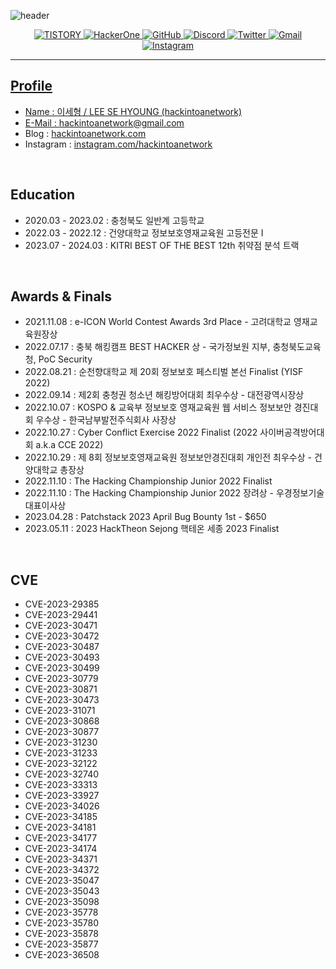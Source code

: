 ![header](https://capsule-render.vercel.app/api?type=soft&color=black&height=200&section=header&text=hackintoanetwork&fontColor=FFFFFF&fontSize=70&animation=fadeIn)<p align="center"><a href="https://hackintoanetwork.com"><img alt="TISTORY" src ="https://img.shields.io/badge/Tistory-000000.svg?&style=for-the-badge&logo=tistory&logoColor=white&link=https://hackintoanetwork.com"/> <a href="https://hackerone.com/hackintoanetwork"><img alt="HackerOne" src ="https://img.shields.io/badge/HackerOne-000000.svg?&style=for-the-badge&logo=hackerone&logoColor=white"/> <a href="https://hackintoanetwork.github.io"><img alt="GitHub" src ="https://img.shields.io/badge/GitHub.io-181717.svg?&style=for-the-badge&logo=gitHub&logoColor=white&link=https://hackintoanetwork.github.io"/> <img alt="Discord" src ="https://img.shields.io/badge/Discord-5865F2.svg?&style=for-the-badge&logo=discord&logoColor=white"/> <img alt="Twitter" src ="https://img.shields.io/badge/Twitter-1DA1F2.svg?&style=for-the-badge&logo=twitter&logoColor=white"/> <img alt="Gmail" src ="https://img.shields.io/badge/Gmail-EA4335.svg?&style=for-the-badge&logo=gmail&logoColor=white"/> <a href="https://instagram.com/hackintoanetwork"><img alt="Instagram" src ="https://img.shields.io/badge/Instagram-E4405F.svg?&style=for-the-badge&logo=instagram&logoColor=white"/></p>

* * *

  
## Profile

  + Name : 이세형 / LEE SE HYOUNG (hackintoanetwork)
  + E-Mail : hackintoanetwork@gmail.com
  + Blog : [hackintoanetwork.com](https://hackintoanetwork.com)
  + Instagram : [instagram.com/hackintoanetwork](https://instagram.com/hackintoanetwork)
  
<br>
  
 ## Education
  
  + 2020.03 - 2023.02 : 충청북도 일반계 고등학교 
  + 2022.03 - 2022.12 : 건양대학교 정보보호영재교육원 고등전문 I
  + 2023.07 - 2024.03 : KITRI BEST OF THE BEST 12th 취약점 분석 트랙
  
<br>
  
## Awards & Finals

  + 2021.11.08 : e-ICON World Contest Awards 3rd Place - 고려대학교 영재교육원장상
  + 2022.07.17 : 충북 해킹캠프 BEST HACKER 상 - 국가정보원 지부, 충청북도교육청, PoC Security
  + 2022.08.21 : 순천향대학교 제 20회 정보보호 페스티벌 본선 Finalist (YISF 2022)
  + 2022.09.14 : 제2회 충청권 청소년 해킹방어대회 최우수상 - 대전광역시장상
  + 2022.10.07 : KOSPO & 교육부 정보보호 영재교육원 웹 서비스 정보보안 경진대회 우수상 - 한국남부발전주식회사 사장상
  + 2022.10.27 : Cyber Conflict Exercise 2022 Finalist (2022 사이버공격방어대회  a.k.a CCE 2022)
  + 2022.10.29 : 제 8회 정보보호영재교육원 정보보안경진대회 개인전 최우수상 - 건양대학교 총장상
  + 2022.11.10 : The Hacking Championship Junior 2022 Finalist
  + 2022.11.10 : The Hacking Championship Junior 2022 장려상 - 우경정보기술 대표이사상
  + 2023.04.28 : Patchstack  2023 April Bug Bounty 1st - $650
  + 2023.05.11 : 2023 HackTheon Sejong 핵테온 세종 2023 Finalist  
 
<br>  
  
## CVE
  
  + CVE-2023-29385
  + CVE-2023-29441
  + CVE-2023-30471
  + CVE-2023-30472
  + CVE-2023-30487
  + CVE-2023-30493
  + CVE-2023-30499
  + CVE-2023-30779
  + CVE-2023-30871
  + CVE-2023-30473
  + CVE-2023-31071
  + CVE-2023-30868
  + CVE-2023-30877
  + CVE-2023-31230
  + CVE-2023-31233
  + CVE-2023-32122
  + CVE-2023-32740
  + CVE-2023-33313
  + CVE-2023-33927
  + CVE-2023-34026
  + CVE-2023-34185
  + CVE-2023-34181
  + CVE-2023-34177
  + CVE-2023-34174
  + CVE-2023-34371
  + CVE-2023-34372
  + CVE-2023-35047
  + CVE-2023-35043
  + CVE-2023-35098
  + CVE-2023-35778
  + CVE-2023-35780
  + CVE-2023-35878
  + CVE-2023-35877
  + CVE-2023-36508
